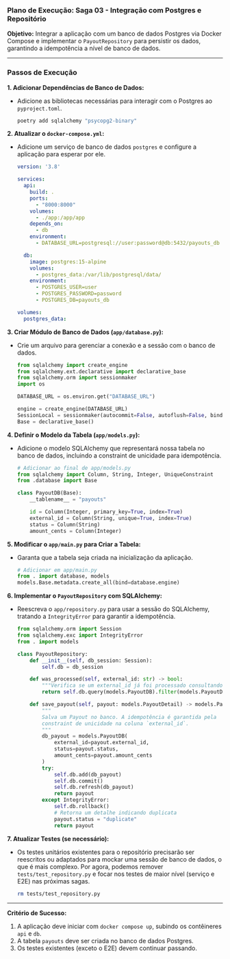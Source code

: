 ### **Plano de Execução: Saga 03 - Integração com Postgres e Repositório**

**Objetivo:** Integrar a aplicação com um banco de dados Postgres via Docker Compose e implementar o `PayoutRepository` para persistir os dados, garantindo a idempotência a nível de banco de dados.

---

### **Passos de Execução**

**1. Adicionar Dependências de Banco de Dados:**
   - Adicione as bibliotecas necessárias para interagir com o Postgres ao `pyproject.toml`.
     ```bash
     poetry add sqlalchemy "psycopg2-binary"
     ```

**2. Atualizar o `docker-compose.yml`:**
   - Adicione um serviço de banco de dados `postgres` e configure a aplicação para esperar por ele.
     ```yaml
     version: '3.8'

     services:
       api:
         build: .
         ports:
           - "8000:8000"
         volumes:
           - ./app:/app/app
         depends_on:
           - db
         environment:
           - DATABASE_URL=postgresql://user:password@db:5432/payouts_db

       db:
         image: postgres:15-alpine
         volumes:
           - postgres_data:/var/lib/postgresql/data/
         environment:
           - POSTGRES_USER=user
           - POSTGRES_PASSWORD=password
           - POSTGRES_DB=payouts_db

     volumes:
       postgres_data:
     ```

**3. Criar Módulo de Banco de Dados (`app/database.py`):**
   - Crie um arquivo para gerenciar a conexão e a sessão com o banco de dados.
     ```python
     from sqlalchemy import create_engine
     from sqlalchemy.ext.declarative import declarative_base
     from sqlalchemy.orm import sessionmaker
     import os

     DATABASE_URL = os.environ.get("DATABASE_URL")

     engine = create_engine(DATABASE_URL)
     SessionLocal = sessionmaker(autocommit=False, autoflush=False, bind=engine)
     Base = declarative_base()
     ```

**4. Definir o Modelo da Tabela (`app/models.py`):**
   - Adicione o modelo SQLAlchemy que representará nossa tabela no banco de dados, incluindo a constraint de unicidade para idempotência.
     ```python
     # Adicionar ao final de app/models.py
     from sqlalchemy import Column, String, Integer, UniqueConstraint
     from .database import Base

     class PayoutDB(Base):
         __tablename__ = "payouts"

         id = Column(Integer, primary_key=True, index=True)
         external_id = Column(String, unique=True, index=True)
         status = Column(String)
         amount_cents = Column(Integer)
     ```

**5. Modificar o `app/main.py` para Criar a Tabela:**
   - Garanta que a tabela seja criada na inicialização da aplicação.
     ```python
     # Adicionar em app/main.py
     from . import database, models
     models.Base.metadata.create_all(bind=database.engine)
     ```

**6. Implementar o `PayoutRepository` com SQLAlchemy:**
   - Reescreva o `app/repository.py` para usar a sessão do SQLAlchemy, tratando a `IntegrityError` para garantir a idempotência.
     ```python
     from sqlalchemy.orm import Session
     from sqlalchemy.exc import IntegrityError
     from . import models

     class PayoutRepository:
         def __init__(self, db_session: Session):
             self.db = db_session

         def was_processed(self, external_id: str) -> bool:
             """Verifica se um external_id já foi processado consultando o banco."""
             return self.db.query(models.PayoutDB).filter(models.PayoutDB.external_id == external_id).first() is not None

         def save_payout(self, payout: models.PayoutDetail) -> models.PayoutDetail:
             """
             Salva um Payout no banco. A idempotência é garantida pela
             constraint de unicidade na coluna `external_id`.
             """
             db_payout = models.PayoutDB(
                 external_id=payout.external_id,
                 status=payout.status,
                 amount_cents=payout.amount_cents
             )
             try:
                 self.db.add(db_payout)
                 self.db.commit()
                 self.db.refresh(db_payout)
                 return payout
             except IntegrityError:
                 self.db.rollback()
                 # Retorna um detalhe indicando duplicata
                 payout.status = "duplicate"
                 return payout
     ```

**7. Atualizar Testes (se necessário):**
   - Os testes unitários existentes para o repositório precisarão ser reescritos ou adaptados para mockar uma sessão de banco de dados, o que é mais complexo. Por agora, podemos remover `tests/test_repository.py` e focar nos testes de maior nível (serviço e E2E) nas próximas sagas.
     ```bash
     rm tests/test_repository.py
     ```

---

**Critério de Sucesso:**
1.  A aplicação deve iniciar com `docker compose up`, subindo os contêineres `api` e `db`.
2.  A tabela `payouts` deve ser criada no banco de dados Postgres.
3.  Os testes existentes (exceto o E2E) devem continuar passando.
